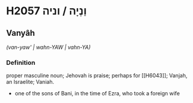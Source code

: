 # H2057 וַנְיָה / וניה

## Vanyâh

_(van-yaw' | wahn-YAW | vahn-YA)_

### Definition

proper masculine noun; Jehovah is praise; perhaps for [[H6043]]; Vanjah, an Israelite; Vaniah.

- one of the sons of Bani, in the time of Ezra, who took a foreign wife
